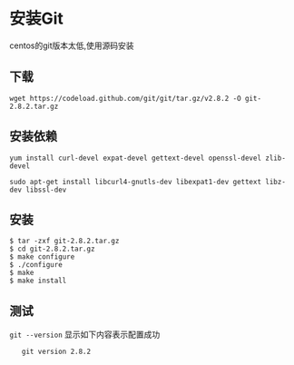 # 安装Git
centos的git版本太低,使用源码安装

## 下载
`wget https://codeload.github.com/git/git/tar.gz/v2.8.2 -O git-2.8.2.tar.gz`

## 安装依赖
`yum install curl-devel expat-devel gettext-devel openssl-devel zlib-devel` <br>

`sudo apt-get install libcurl4-gnutls-dev libexpat1-dev gettext libz-dev libssl-dev`


## 安装
    $ tar -zxf git-2.8.2.tar.gz
    $ cd git-2.8.2.tar.gz
    $ make configure
    $ ./configure
    $ make
    $ make install

## 测试
`git --version` 显示如下内容表示配置成功

       git version 2.8.2
